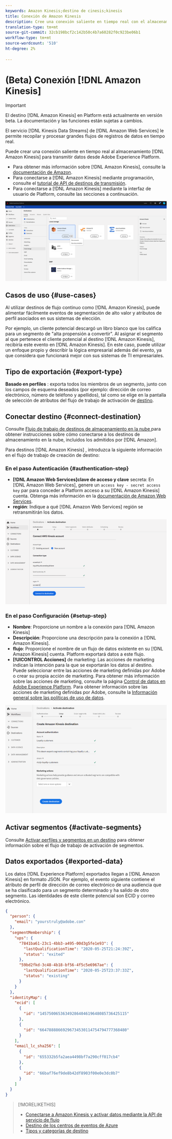 ```yaml
---
keywords: Amazon Kinesis;destino de cinesis;kinesis
title: Conexión de Amazon Kinesis
description: Cree una conexión saliente en tiempo real con el almacenamiento de Amazon Kinesis para transmitir datos de Adobe Experience Platform.
translation-type: tm+mt
source-git-commit: 32cb198bcf2c142b50c4b7a60282f0c923be06b1
workflow-type: tm+mt
source-wordcount: '510'
ht-degree: 2%

---
```



# (Beta) Conexión [!DNL Amazon Kinesis]

>[!IMPORTANT]
>
>El destino [!DNL Amazon Kinesis] en Platform está actualmente en versión beta. La documentación y las funciones están sujetas a cambios.

El servicio [!DNL Kinesis Data Streams] de [!DNL Amazon Web Services] le permite recopilar y procesar grandes flujos de registros de datos en tiempo real.

Puede crear una conexión saliente en tiempo real al almacenamiento [!DNL Amazon Kinesis] para transmitir datos desde Adobe Experience Platform.

* Para obtener más información sobre [!DNL Amazon Kinesis], consulte la [documentación de Amazon](https://docs.aws.amazon.com/streams/latest/dev/introduction.html).
* Para conectarse a [!DNL Amazon Kinesis] mediante programación, consulte el [tutorial de API de destinos de transmisión](../../api/streaming-destinations.md).
* Para conectarse a [!DNL Amazon Kinesis] mediante la interfaz de usuario de Platform, consulte las secciones a continuación.

![Amazon Kinesis en la interfaz de usuario](../../assets/catalog/cloud-storage/amazon-kinesis/catalog.png)

## Casos de uso {#use-cases}

Al utilizar destinos de flujo continuo como [!DNL Amazon Kinesis], puede alimentar fácilmente eventos de segmentación de alto valor y atributos de perfil asociados en sus sistemas de elección.

Por ejemplo, un cliente potencial descargó un libro blanco que los califica para un segmento de &quot;alta propensión a convertir&quot;. Al asignar el segmento al que pertenece el cliente potencial al destino [!DNL Amazon Kinesis], recibiría este evento en [!DNL Amazon Kinesis]. En este caso, puede utilizar un enfoque propio y describir la lógica empresarial además del evento, ya que considera que funcionará mejor con sus sistemas de TI empresariales.

## Tipo de exportación {#export-type}

**Basado en perfiles** : exporta todos los miembros de un segmento, junto con los campos de esquema deseados (por ejemplo: dirección de correo electrónico, número de teléfono y apellidos), tal como se elige en la pantalla de selección de atributos del flujo de trabajo de activación de  [destino](../../ui/activate-destinations.md#select-attributes).

## Conectar destino {#connect-destination}

Consulte [Flujo de trabajo de destinos de almacenamiento en la nube ](./workflow.md)para obtener instrucciones sobre cómo conectarse a los destinos de almacenamiento en la nube, incluidos los admitidos por [!DNL Amazon].

Para destinos [!DNL Amazon Kinesis] , introduzca la siguiente información en el flujo de trabajo de creación de destino:

### En el paso Autenticación {#authentication-step}

* **[!DNL Amazon Web Services]clave de acceso y clave** secreta: En  [!DNL Amazon Web Services], genere un  `access key - secret access key` par para conceder a Platform acceso a su  [!DNL Amazon Kinesis] cuenta. Obtenga más información en la [documentación de Amazon Web Services](https://docs.aws.amazon.com/IAM/latest/UserGuide/id_credentials_access-keys.html).
* **región**: Indique a qué  [!DNL Amazon Web Services] región se retransmitirán los datos.

![Campos de entrada en el paso de cuenta](../../assets/catalog/cloud-storage/amazon-kinesis/account.png)

### En el paso Configuración {#setup-step}

* **Nombre**: Proporcione un nombre a la conexión para  [!DNL Amazon Kinesis]
* **Descripción**: Proporcione una descripción para la conexión a  [!DNL Amazon Kinesis].
* **flujo**: Proporcione el nombre de un flujo de datos existente en su  [!DNL Amazon Kinesis] cuenta. Platform exportará datos a este flujo.
* **[!UICONTROL Acciones]** de marketing: Las acciones de marketing indican la intención para la que se exportarán los datos al destino. Puede seleccionar entre las acciones de marketing definidas por Adobe o crear su propia acción de marketing. Para obtener más información sobre las acciones de marketing, consulte la página [Control de datos en Adobe Experience Platform](../../../data-governance/policies/overview.md). Para obtener información sobre las acciones de marketing definidas por Adobe, consulte la [Información general sobre las políticas de uso de datos](../../../data-governance/policies/overview.md).

![Campos de entrada en el paso de autenticación](../../assets/catalog/cloud-storage/amazon-kinesis/setup.png)

<!--

>[!IMPORTANT]
>
>Platform needs `write` permissions on the bucket object where the export files will be delivered.

-->

## Activar segmentos {#activate-segments}

Consulte [Activar perfiles y segmentos en un destino](../../ui/activate-destinations.md) para obtener información sobre el flujo de trabajo de activación de segmentos.

## Datos exportados {#exported-data}

Los datos [!DNL Experience Platform] exportados llegan a [!DNL Amazon Kinesis] en formato JSON. Por ejemplo, el evento siguiente contiene el atributo de perfil de dirección de correo electrónico de una audiencia que se ha clasificado para un segmento determinado y ha salido de otro segmento. Las identidades de este cliente potencial son ECID y correo electrónico.

```json
{
  "person": {
    "email": "yourstruly@adobe.con"
  },
  "segmentMembership": {
    "ups": {
      "7841ba61-23c1-4bb3-a495-00d3g5fe1e93": {
        "lastQualificationTime": "2020-05-25T21:24:39Z",
        "status": "exited"
      },
      "59bd2fkd-3c48-4b18-bf56-4f5c5e6967ae": {
        "lastQualificationTime": "2020-05-25T23:37:33Z",
        "status": "existing"
      }
    }
  },
  "identityMap": {
    "ecid": [
      {
        "id": "14575006536349286404619648085736425115"
      },
      {
        "id": "66478888669296734530114754794777368480"
      }
    ],
    "email_lc_sha256": [
      {
        "id": "655332b5fa2aea4498bf7a290cff017cb4"
      },
      {
        "id": "66baf76ef9de8b42df8903f00e0e3dc0b7"
      }
    ]
  }
}
```



>[!MORELIKETHIS]
>
>* [Conectarse a Amazon Kinesis y activar datos mediante la API de servicio de flujo](../../api/streaming-destinations.md)
>* [Destino de los centros de eventos de Azure](./azure-event-hubs.md)
>* [Tipos y categorías de destino](../../destination-types.md)

